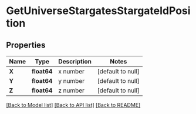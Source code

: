 # GetUniverseStargatesStargateIdPosition

## Properties
Name | Type | Description | Notes
------------ | ------------- | ------------- | -------------
**X** | **float64** | x number | [default to null]
**Y** | **float64** | y number | [default to null]
**Z** | **float64** | z number | [default to null]

[[Back to Model list]](../README.md#documentation-for-models) [[Back to API list]](../README.md#documentation-for-api-endpoints) [[Back to README]](../README.md)

